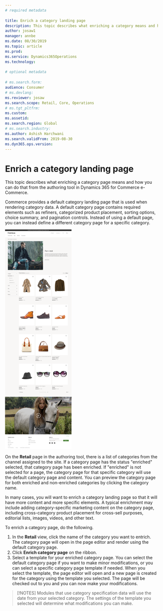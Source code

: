 ```yaml
---
# required metadata

title: Enrich a category landing page
description: This topic describes what enriching a category means and how you can do that from the authoring tool in Dynamics 365 for Commerce.
author: josaw1
manager: annbe
ms.date: 08/30/2019
ms.topic: article
ms.prod: 
ms.service: Dynamics365Operations
ms.technology: 

# optional metadata

# ms.search.form: 
audience: Consumer
# ms.devlang: 
ms.reviewer: josaw
ms.search.scope: Retail, Core, Operations
# ms.tgt_pltfrm: 
ms.custom: 
ms.assetid: 
ms.search.region: Global
# ms.search.industry: 
ms.author: Ashish Harchwani
ms.search.validFrom: 2019-08-30
ms.dyn365.ops.version: 
---
```


# Enrich a category landing page

This topic describes what enriching a category page means and how you can do that from the authoring tool in Dynamics 365 for Commerce e-Commerce.

Commerce provides a default category landing page that is used when rendering category data. A default category page contains required elements such as refiners, categorized product placement, sorting options, choice summary, and pagination controls. Instead of using a default page, you can instead define a different category page for a specific category.

 ![Enriched category landing page](./media/CategoryLandingPages.png)

On the **Retail** page in the authoring tool, there is a list of categories from the channel assigned to the site. If a category page has the status "enriched" selected, that category page has been enriched. If "enriched" is not selected for a page, the category page for that specific category will use the default category page and content. You can preview the category page for both enriched and non-enriched categories by clicking the category name.

In many cases, you will want to enrich a category landing page so that it will have more content and more specific elements. A typical enrichment may include adding category-specific marketing content on the category page, including cross-category product placement for cross-sell purposes, editorial lists, images, videos, and other text. 

To enrich a category page, do the following.

1. In the **Retail** view, click the name of the category you want to entrich. The category page will open in the page editor and render using the default category page. 
1. Click **Enrich category page** on the ribbon. 
1. Select a template for your enriched category page. You can select the default category page if you want to make minor modifications, or you can select a specific category page template if needed. When you select the template, the page editor will open and a new page is created for the category using the template you selected. The page will be checked out to you and you can now make your modifications.

> [!NOTES]
> Modules that use category specification data will use the date from your selected category. 
> The settings of the template you selected will determine what modifications you can make. 
